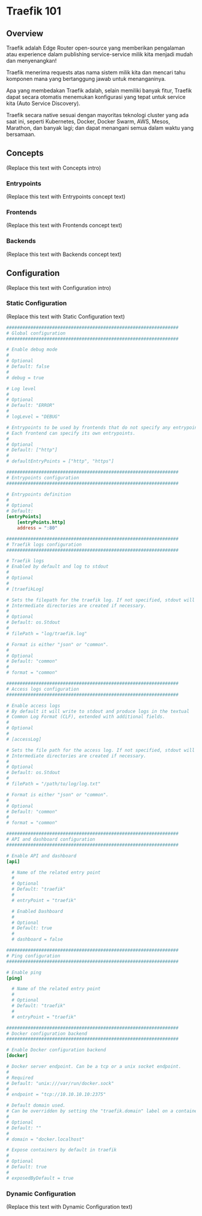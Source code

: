 # Traefik 101

## Overview

Traefik adalah Edge Router open-source yang memberikan pengalaman atau experience dalam publishing service-service milik kita menjadi mudah dan menyenangkan!

Traefik menerima requests atas nama sistem milik kita dan mencari tahu komponen mana yang bertanggung jawab untuk menanganinya.

Apa yang membedakan Traefik adalah, selain memiliki banyak fitur, Traefik dapat secara otomatis menemukan konfigurasi yang tepat untuk service kita (Auto Service Discovery).

Traefik secara native sesuai dengan mayoritas teknologi cluster yang ada saat ini, seperti Kubernetes, Docker, Docker Swarm, AWS, Mesos, Marathon, dan banyak lagi; dan dapat menangani semua dalam waktu yang bersamaan.

## Concepts

(Replace this text with Concepts intro)

### Entrypoints

(Replace this text with Entrypoints concept text)

### Frontends

(Replace this text with Frontends concept text)

### Backends

(Replace this text with Backends concept text)

## Configuration

(Replace this text with Configuration intro)

### Static Configuration

(Replace this text with Static Configuration text)

```toml
################################################################
# Global configuration
################################################################

# Enable debug mode
#
# Optional
# Default: false
#
# debug = true

# Log level
#
# Optional
# Default: "ERROR"
#
# logLevel = "DEBUG"

# Entrypoints to be used by frontends that do not specify any entrypoint.
# Each frontend can specify its own entrypoints.
#
# Optional
# Default: ["http"]
#
# defaultEntryPoints = ["http", "https"]

################################################################
# Entrypoints configuration
################################################################

# Entrypoints definition
#
# Optional
# Default:
[entryPoints]
    [entryPoints.http]
    address = ":80"

################################################################
# Traefik logs configuration
################################################################

# Traefik logs
# Enabled by default and log to stdout
#
# Optional
#
# [traefikLog]

# Sets the filepath for the traefik log. If not specified, stdout will be used.
# Intermediate directories are created if necessary.
#
# Optional
# Default: os.Stdout
#
# filePath = "log/traefik.log"

# Format is either "json" or "common".
#
# Optional
# Default: "common"
#
# format = "common"

################################################################
# Access logs configuration
################################################################

# Enable access logs
# By default it will write to stdout and produce logs in the textual
# Common Log Format (CLF), extended with additional fields.
#
# Optional
#
# [accessLog]

# Sets the file path for the access log. If not specified, stdout will be used.
# Intermediate directories are created if necessary.
#
# Optional
# Default: os.Stdout
#
# filePath = "/path/to/log/log.txt"

# Format is either "json" or "common".
#
# Optional
# Default: "common"
#
# format = "common"

################################################################
# API and dashboard configuration
################################################################

# Enable API and dashboard
[api]

  # Name of the related entry point
  #
  # Optional
  # Default: "traefik"
  #
  # entryPoint = "traefik"

  # Enabled Dashboard
  #
  # Optional
  # Default: true
  #
  # dashboard = false

################################################################
# Ping configuration
################################################################

# Enable ping
[ping]

  # Name of the related entry point
  #
  # Optional
  # Default: "traefik"
  #
  # entryPoint = "traefik"

################################################################
# Docker configuration backend
################################################################

# Enable Docker configuration backend
[docker]

# Docker server endpoint. Can be a tcp or a unix socket endpoint.
#
# Required
# Default: "unix:///var/run/docker.sock"
#
# endpoint = "tcp://10.10.10.10:2375"

# Default domain used.
# Can be overridden by setting the "traefik.domain" label on a container.
#
# Optional
# Default: ""
#
# domain = "docker.localhost"

# Expose containers by default in traefik
#
# Optional
# Default: true
#
# exposedByDefault = true
```

### Dynamic Configuration

(Replace this text with Dynamic Configuration text)
